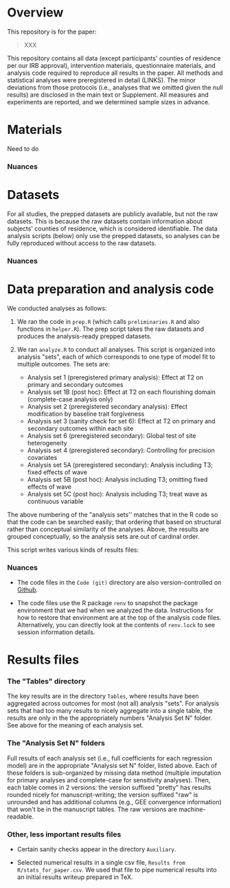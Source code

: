 


# Overview

This repository is for the paper:

> XXX

This repository contains all data (except participants' counties of residence per our IRB approval), intervention materials, questionnaire materials, and analysis code required to reproduce all results in the paper. All methods and statistical analyses were preregistered in detail (LINKS). The minor deviations from those protocols (i.e., analyses that we omitted given the null results) are disclosed in the main text or Supplement. All measures and experiments are reported, and we determined
sample sizes in advance. 


# Materials

Need to do


### Nuances 


# Datasets

For all studies, the prepped datasets are publicly available, but not the raw datasets. This is because the raw datasets contain information about subjects' counties of residence, which is considered identifiable. The data analysis scripts (below) only use the prepped datasets, so analyses can be fully reproduced without access to the raw datasets.

### Nuances  


# Data preparation and analysis code

We conducted analyses as follows:

1. We ran the code in `prep.R` (which calls `preliminaries.R` and also functions in `helper.R`). The prep script takes the raw datasets and produces the analysis-ready prepped datasets.

2. We ran `analyze.R` to conduct all analyses. This script is organized into analysis "sets", each of which corresponds to one type of model fit to multiple outcomes. The sets are:

    * Analysis set 1 (preregistered primary analysis): Effect at T2 on primary and secondary outcomes
    * Analysis set 1B (post hoc): Effect at T2 on each flourishing domain (complete-case analysis only)
    * Analysis set 2 (preregistered secondary analysis): Effect modification by baseline trait forgiveness
    * Analysis set 3 (sanity check for set 6): Effect at T2 on primary and secondary outcomes within each site
    * Analysis set 6 (preregistered secondary): Global test of site heterogeneity
    * Analysis set 4 (preregistered secondary): Controlling for precision covariates
    * Analysis set 5A (preregistered secondary): Analysis including T3; fixed effects of wave 
    * Analysis set 5B (post hoc): Analysis including T3; omitting fixed effects of wave 
    * Analysis set 5C (post hoc): Analysis including T3; treat wave as continuous variable

The above numbering of the "analysis sets'' matches that in the R code so that the code can be searched easily; that ordering that based on structural rather than conceptual similarity of the analyses. Above, the results are grouped conceptually, so the analysis sets are out of cardinal order.



This script writes various kinds of results files:


### Nuances  

* The code files in the `Code (git)` directory are also version-controlled on [Github](https://github.com/mayamathur/ev_rct).

* The code files use the R package `renv` to snapshot the package environment that we had when we analyzed the data. Instructions for how to restore that environment are at the top of the analysis code files. Alternatively, you can directly look at the contents of `renv.lock` to see session information details. 


# Results files

### The "Tables" directory

The key results are in the directory `Tables`, where results have been aggregated across outcomes for most (not all) analysis "sets". For analysis sets that had too many results to nicely aggregate into a single table, the results are only in the the appropriately numbers "Analysis Set N" folder. See above for the meaning of each analysis set. 

### The "Analysis Set N" folders

Full results of each analysis set (i.e., full coefficients for each regression model) are in the appropriate "Analysis set N" folder, listed above. Each of these folders is sub-organized by missing data method (multiple imputation for primary analyses and complete-case for sensitivity analyses). Then, each table comes in 2 versions: the version suffixed "pretty" has results rounded nicely for manuscript-writing; the version suffixed "raw" is unrounded and has additional columns (e.g., GEE convergence information) that won't be in the manuscript tables. The raw versions are machine-readable.


### Other, less important results files 

* Certain sanity checks appear in the directory `Auxiliary`.

* Selected numerical results in a single csv file, `Results from R/stats_for_paper.csv`. We used that file to pipe numerical results into an initial results writeup prepared in TeX.


